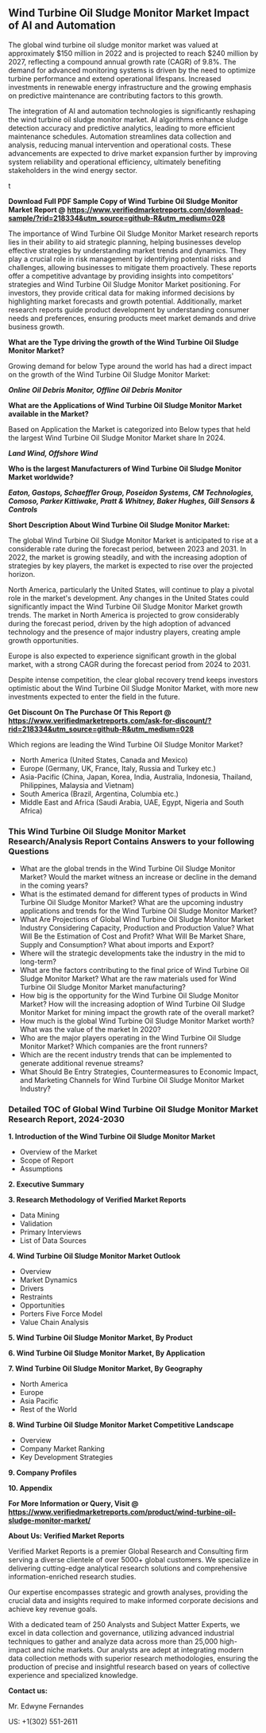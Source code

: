 <h2>Wind Turbine Oil Sludge Monitor Market Impact of AI and Automation</h2><p>The global wind turbine oil sludge monitor market was valued at approximately $150 million in 2022 and is projected to reach $240 million by 2027, reflecting a compound annual growth rate (CAGR) of 9.8%. The demand for advanced monitoring systems is driven by the need to optimize turbine performance and extend operational lifespans. Increased investments in renewable energy infrastructure and the growing emphasis on predictive maintenance are contributing factors to this growth.</p><p>The integration of AI and automation technologies is significantly reshaping the wind turbine oil sludge monitor market. AI algorithms enhance sludge detection accuracy and predictive analytics, leading to more efficient maintenance schedules. Automation streamlines data collection and analysis, reducing manual intervention and operational costs. These advancements are expected to drive market expansion further by improving system reliability and operational efficiency, ultimately benefiting stakeholders in the wind energy sector.</p>t</p><p id="" class=""><strong>Download Full PDF Sample Copy of Wind Turbine Oil Sludge Monitor Market Report @ <a href="https://www.verifiedmarketreports.com/download-sample/?rid=218334&utm_source=github-R&utm_medium=028" target="_blank">https://www.verifiedmarketreports.com/download-sample/?rid=218334&utm_source=github-R&utm_medium=028</a></strong></p><p>The importance of&nbsp;Wind Turbine Oil Sludge Monitor Market research reports lies in their ability to aid strategic planning, helping businesses develop effective strategies by understanding market trends and dynamics. They play a crucial role in risk management by identifying potential risks and challenges, allowing businesses to mitigate them proactively. These reports offer a competitive advantage by providing insights into competitors' strategies and Wind Turbine Oil Sludge Monitor Market positioning. For investors, they provide critical data for making informed decisions by highlighting market forecasts and growth potential. Additionally, market research reports guide product development by understanding consumer needs and preferences, ensuring products meet market demands and drive business growth.</p><p><strong>What are the&nbsp;Type driving the growth of the Wind Turbine Oil Sludge Monitor Market?</strong></p><p id="" class="">Growing demand for below Type around the world has had a direct impact on the growth of the Wind Turbine Oil Sludge Monitor Market:</p><em><strong>Online Oil Debris Monitor, Offline Oil Debris Monitor</strong></em></p><strong>What are the&nbsp;Applications&nbsp;of Wind Turbine Oil Sludge Monitor Market available in the Market?</strong></p><p id="" class="">Based on Application the Market is categorized into Below types that held the largest Wind Turbine Oil Sludge Monitor Market share In 2024.</p><em><strong>Land Wind, Offshore Wind</strong></em></p><strong>Who is the largest Manufacturers of Wind Turbine Oil Sludge Monitor Market worldwide?</strong></p><p><em><strong>Eaton, Gastops, Schaeffler Group, Poseidon Systems, CM Technologies, Comoso, Parker Kittiwake, Pratt & Whitney, Baker Hughes, Gill Sensors & Controls</strong></em></p><p id="" class=""><strong>Short Description About Wind Turbine Oil Sludge Monitor Market:</strong></p><p>The global Wind Turbine Oil Sludge Monitor Market is anticipated to rise at a considerable rate during the forecast period, between 2023 and 2031. In 2022, the market is growing steadily, and with the increasing adoption of strategies by key players, the market is expected to rise over the projected horizon.</p><p>North America, particularly the United States, will continue to play a pivotal role in the market's development. Any changes in the United States could significantly impact the Wind Turbine Oil Sludge Monitor Market growth trends. The market in North America is projected to grow considerably during the forecast period, driven by the high adoption of advanced technology and the presence of major industry players, creating ample growth opportunities.</p><p>Europe is also expected to experience significant growth in the global market, with a strong CAGR during the forecast period from 2024 to 2031.</p><p>Despite intense competition, the clear global recovery trend keeps investors optimistic about the Wind Turbine Oil Sludge Monitor Market, with more new investments expected to enter the field in the future.</p><p id="" class=""><strong>Get Discount On The Purchase Of This Report @ <a href="https://www.verifiedmarketreports.com/ask-for-discount/?rid=218334&utm_source=github-R&utm_medium=028" target="_blank">https://www.verifiedmarketreports.com/ask-for-discount/?rid=218334&utm_source=github-R&utm_medium=028</a></strong></p>Which regions are leading the Wind Turbine Oil Sludge Monitor Market?</p><ul><li>North America (United States, Canada and Mexico)</li><li>Europe (Germany, UK, France, Italy, Russia and Turkey etc.)</li><li>Asia-Pacific (China, Japan, Korea, India, Australia, Indonesia, Thailand, Philippines, Malaysia and Vietnam)</li><li>South America (Brazil, Argentina, Columbia etc.)</li><li>Middle East and Africa (Saudi Arabia, UAE, Egypt, Nigeria and South Africa)</li></ul><h3 id="" class="">This Wind Turbine Oil Sludge Monitor Market Research/Analysis Report Contains Answers to your following Questions</h3><ul><li>What are the global trends in the Wind Turbine Oil Sludge Monitor Market? Would the market witness an increase or decline in the demand in the coming years?</li><li>What is the estimated demand for different types of products in Wind Turbine Oil Sludge Monitor Market? What are the upcoming industry applications and trends for the Wind Turbine Oil Sludge Monitor Market?</li><li>What Are Projections of Global Wind Turbine Oil Sludge Monitor Market Industry Considering Capacity, Production and Production Value? What Will Be the Estimation of Cost and Profit? What Will Be Market Share, Supply and Consumption? What about imports and Export?</li><li>Where will the strategic developments take the industry in the mid to long-term?</li><li>What are the factors contributing to the final price of Wind Turbine Oil Sludge Monitor Market? What are the raw materials used for Wind Turbine Oil Sludge Monitor Market manufacturing?</li><li>How big is the opportunity for the Wind Turbine Oil Sludge Monitor Market? How will the increasing adoption of Wind Turbine Oil Sludge Monitor Market for mining impact the growth rate of the overall market?</li><li>How much is the global Wind Turbine Oil Sludge Monitor Market worth? What was the value of the market In 2020?</li><li>Who are the major players operating in the Wind Turbine Oil Sludge Monitor Market? Which companies are the front runners?</li><li>Which are the recent industry trends that can be implemented to generate additional revenue streams?</li><li>What Should Be Entry Strategies, Countermeasures to Economic Impact, and Marketing Channels for Wind Turbine Oil Sludge Monitor Market Industry?</li></ul><h3 id="" class="">Detailed TOC of Global Wind Turbine Oil Sludge Monitor Market Research Report, 2024-2030</h3><p id="" class=""><strong>1. Introduction of the Wind Turbine Oil Sludge Monitor Market</strong></p><ul><li>Overview of the Market</li><li>Scope of Report</li><li>Assumptions</li></ul><p id="" class=""><strong>2. Executive Summary</strong></p><p id="" class=""><strong>3. Research Methodology of Verified Market Reports</strong></p><ul><li>Data Mining</li><li>Validation</li><li>Primary Interviews</li><li>List of Data Sources</li></ul><p id="" class=""><strong>4. Wind Turbine Oil Sludge Monitor Market Outlook</strong></p><ul><li>Overview</li><li>Market Dynamics</li><li>Drivers</li><li>Restraints</li><li>Opportunities</li><li>Porters Five Force Model</li><li>Value Chain Analysis</li></ul><p id="" class=""><strong>5. Wind Turbine Oil Sludge Monitor Market, By Product</strong></p><p id="" class=""><strong>6. Wind Turbine Oil Sludge Monitor Market, By Application</strong></p><p id="" class=""><strong>7. Wind Turbine Oil Sludge Monitor Market, By Geography</strong></p><ul><li>North America</li><li>Europe</li><li>Asia Pacific</li><li>Rest of the World</li></ul><p id="" class=""><strong>8. Wind Turbine Oil Sludge Monitor Market Competitive Landscape</strong></p><ul><li>Overview</li><li>Company Market Ranking</li><li>Key Development Strategies</li></ul><p id="" class=""><strong>9. Company Profiles</strong></p><p id="" class=""><strong>10. Appendix</strong></p><p id="" class=""><strong>For More Information or Query, Visit @ <a href="https://www.verifiedmarketreports.com/product/wind-turbine-oil-sludge-monitor-market/" target="_blank">https://www.verifiedmarketreports.com/product/wind-turbine-oil-sludge-monitor-market/</a></strong></p><p id="" class=""><strong>About Us: Verified Market Reports</strong></p><p id="" class="">Verified Market Reports is a premier Global Research and Consulting firm serving a diverse clientele of over 5000+ global customers. We specialize in delivering cutting-edge analytical research solutions and comprehensive information-enriched research studies.</p><p id="" class="">Our expertise encompasses strategic and growth analyses, providing the crucial data and insights required to make informed corporate decisions and achieve key revenue goals.</p><p id="" class="">With a dedicated team of 250 Analysts and Subject Matter Experts, we excel in data collection and governance, utilizing advanced industrial techniques to gather and analyze data across more than 25,000 high-impact and niche markets. Our analysts are adept at integrating modern data collection methods with superior research methodologies, ensuring the production of precise and insightful research based on years of collective experience and specialized knowledge.</p><p id="" class=""><strong>Contact us:</strong></p><p id="" class="">Mr. Edwyne Fernandes</p><p id="" class="">US: +1(302) 551-2611</p>